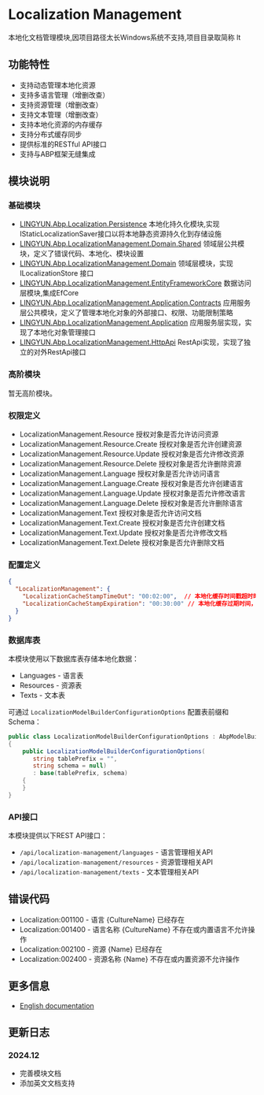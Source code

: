 # Localization Management

本地化文档管理模块,因项目路径太长Windows系统不支持,项目目录取简称 lt  

## 功能特性

* 支持动态管理本地化资源
* 支持多语言管理（增删改查）
* 支持资源管理（增删改查）
* 支持文本管理（增删改查）
* 支持本地化资源的内存缓存
* 支持分布式缓存同步
* 提供标准的RESTful API接口
* 支持与ABP框架无缝集成

## 模块说明

### 基础模块

* [LINGYUN.Abp.Localization.Persistence](../localization/LINGYUN.Abp.Localization.Persistence)					本地化持久化模块,实现IStaticLocalizationSaver接口以将本地静态资源持久化到存储设施  
* [LINGYUN.Abp.LocalizationManagement.Domain.Shared](./LINGYUN.Abp.LocalizationManagement.Domain.Shared)					领域层公共模块，定义了错误代码、本地化、模块设置  
* [LINGYUN.Abp.LocalizationManagement.Domain](./LINGYUN.Abp.LocalizationManagement.Domain)								领域层模块，实现 ILocalizationStore 接口  
* [LINGYUN.Abp.LocalizationManagement.EntityFrameworkCore](./LINGYUN.Abp.LocalizationManagement.EntityFrameworkCore)								数据访问层模块,集成EfCore  
* [LINGYUN.Abp.LocalizationManagement.Application.Contracts](./LINGYUN.Abp.LocalizationManagement.Application.Contracts)	应用服务层公共模块，定义了管理本地化对象的外部接口、权限、功能限制策略  
* [LINGYUN.Abp.LocalizationManagement.Application](./LINGYUN.Abp.LocalizationManagement.Application)						应用服务层实现，实现了本地化对象管理接口  
* [LINGYUN.Abp.LocalizationManagement.HttpApi](./LINGYUN.Abp.LocalizationManagement.HttpApi)								RestApi实现，实现了独立的对外RestApi接口  

### 高阶模块

暂无高阶模块。

### 权限定义

* LocalizationManagement.Resource						授权对象是否允许访问资源  
* LocalizationManagement.Resource.Create		授权对象是否允许创建资源  
* LocalizationManagement.Resource.Update		授权对象是否允许修改资源  
* LocalizationManagement.Resource.Delete		授权对象是否允许删除资源  
* LocalizationManagement.Language						授权对象是否允许访问语言  
* LocalizationManagement.Language.Create		授权对象是否允许创建语言  
* LocalizationManagement.Language.Update		授权对象是否允许修改语言  
* LocalizationManagement.Language.Delete		授权对象是否允许删除语言  
* LocalizationManagement.Text						    授权对象是否允许访问文档  
* LocalizationManagement.Text.Create				授权对象是否允许创建文档  
* LocalizationManagement.Text.Update				授权对象是否允许修改文档  
* LocalizationManagement.Text.Delete				授权对象是否允许删除文档  

### 配置定义

```json
{
  "LocalizationManagement": {
    "LocalizationCacheStampTimeOut": "00:02:00",  // 本地化缓存时间戳超时时间，默认2分钟
    "LocalizationCacheStampExpiration": "00:30:00" // 本地化缓存过期时间，默认30分钟
  }
}
```

### 数据库表

本模块使用以下数据库表存储本地化数据：

* Languages - 语言表
* Resources - 资源表
* Texts - 文本表

可通过 `LocalizationModelBuilderConfigurationOptions` 配置表前缀和Schema：

```csharp
public class LocalizationModelBuilderConfigurationOptions : AbpModelBuilderConfigurationOptions
{
    public LocalizationModelBuilderConfigurationOptions(
       string tablePrefix = "",
       string schema = null)
       : base(tablePrefix, schema)
    {
    }
}
```

### API接口

本模块提供以下REST API接口：

* `/api/localization-management/languages` - 语言管理相关API
* `/api/localization-management/resources` - 资源管理相关API
* `/api/localization-management/texts` - 文本管理相关API

## 错误代码

* Localization:001100 - 语言 {CultureName} 已经存在
* Localization:001400 - 语言名称 {CultureName} 不存在或内置语言不允许操作
* Localization:002100 - 资源 {Name} 已经存在
* Localization:002400 - 资源名称 {Name} 不存在或内置资源不允许操作

## 更多信息

* [English documentation](./README.EN.md)

## 更新日志

### 2024.12
* 完善模块文档
* 添加英文文档支持
